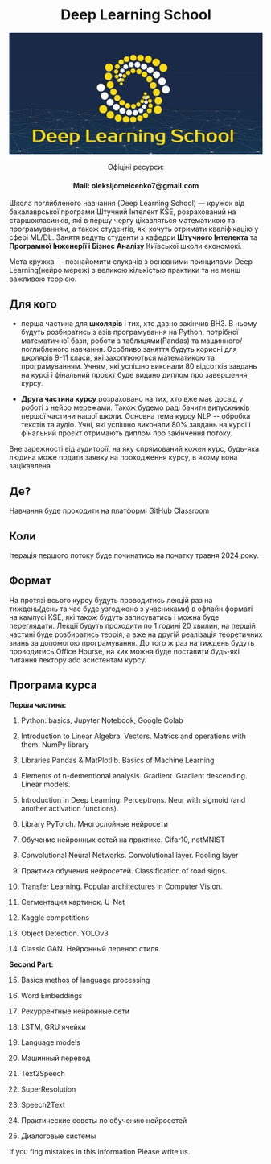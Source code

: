 <h1 style="text-align:center">Deep Learning School</h1>

<p align="center">
 <img src="pictures/dls.jpeg" width=1280>
</p>

<p align="center">Офіціні ресурси:</p>
<h4 align="center">Mail: oleksijomelcenko7@gmail.com</h4>

Школа поглибленого навчання (Deep Learning School) — кружок від бакалаврської програми Штучний Інтелект KSE, розрахований на  старшокласинків, які в першу чергу цікавляться математикою та програмуванням, а також студентів, які хочуть отримати кваліфікацію у сфері ML/DL. Занятя ведуть студенти з кафедри **Штучного Інтелекта** та **Програмної Інженерії і Бізнес Аналізу** Київської школи економокі.

Мета кружка — познайомити слухачів з основними принципами Deep Learning(нейро мереж) з великою кількістью практики та не менш важливою теорією.

## Для кого

* перша частина для **школярів** і тих, хто давно закінчив ВНЗ.
В ньому будуть розбиратись з азів програмування на Python, потрібної математичної бази, роботи з таблицями(Pandas) та машинного/поглибленого навчання.
Особливо заняття будуть корисні для школярів 9-11 класи, які захоплюються математикою та програмуванням.
Учням, які успішно виконали 80 відсотків завдань на курсі і фінальний проєкт буде видано диплом про завершення курсу.


* **Друга частина курсу** розраховано на тих, хто вже має досвід у роботі з нейро мережами. Також будемо раді бачити випускників першої частини  нашої школи. Основна тема курсу NLP -- обробка текстів та аудіо. Учні, які успішно виконали 80% завдань на курсі і фінальний проєкт отримають диплом про закінчення потоку.

Вне зарежності від аудиторії, на яку спрямований кожен курс, будь-яка людина може подати заявку на проходження курсу, в якому вона зацікавлена 

## Де?

Навчання буде проходити на платформі GitHub Classroom

## Коли

Ітерація першого потоку буде починатись на початку травня 2024 року.

## Формат

На протязі всього курсу будуть проводитись лекцій раз на тиждень(день та час буде узгоджено з учасниками) в офлайн форматі на кампусі KSE, які також будуть записуватись і можна буде переглядати. Лекції будуть проходити по 1 годині 20 хвилин, на першій частині буде розбиратись теорія, а вже на другій  реалізація теоретичних знань за допомогою програмування.
До того ж раз на тиждень будуть проводитись Office Hourse, на ких можна буде поставити будь-які питання лектору або асистентам курсу.

## Програма курса

**Перша частина:**

1. Python: basics, Jupyter Notebook, Google Colab

2. Introduction to Linear Algebra. Vectors. Matrics and operations with them. NumPy library

3. Libraries Pandas & MatPlotlib. Basics of Machine Learning

4. Elements of n-dementional analysis. Gradient. Gradient descending. Linear models.

5. Introduction in Deep Learning. Perceptrons. Neur with sigmoid (and another activation functions).

6. Library PyTorch. Многослойные нейросети

7. Обучение нейронных сетей на практике. Cifar10, notMNIST

8. Convolutional Neural Networks. Convolutional layer. Pooling layer

9. Практика обучения нейросетей. Classification of road signs.

10. Transfer Learning. Popular architectures in Computer Vision.

11. Сегментация картинок. U-Net

12. Kaggle competitions

13. Object Detection. YOLOv3

14. Classic GAN. Нейронный перенос стиля

**Second Part:**

15. Basics methos of language processing

16. Word Embeddings

17. Рекуррентные нейронные сети

18. LSTM, GRU ячейки

19. Language models

20. Машинный перевод

21. Text2Speech

22. SuperResolution

23. Speech2Text

24. Практические советы по обучению нейросетей

25. Диалоговые системы


 
 
If you fing mistakes in this information Please write us. 
